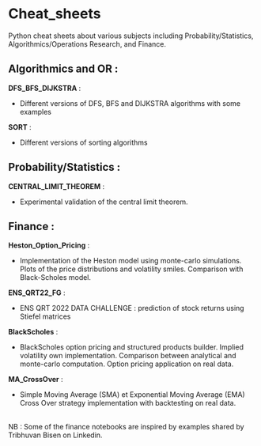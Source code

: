 # Cheat_sheets

Python cheat sheets about various subjects including Probability/Statistics, Algorithmics/Operations Research, and Finance. <br>


## Algorithmics and OR : 

**DFS_BFS_DIJKSTRA** : <br>
- Different versions of DFS, BFS and DIJKSTRA algorithms with some examples <br>

**SORT** : <br> 
- Different versions of sorting algorithms <br>

## Probability/Statistics : 

**CENTRAL_LIMIT_THEOREM** : <br>
- Experimental validation of the central limit theorem. <br>

## Finance : 

**Heston_Option_Pricing** : <br> 
- Implementation of the Heston model using monte-carlo simulations. Plots of the price distributions and volatility smiles. Comparison with Black-Scholes model. <br> 

**ENS_QRT22_FG** : <br>
- ENS QRT 2022 DATA CHALLENGE : prediction of stock returns using Stiefel matrices <br>

**BlackScholes** : <br> 
- BlackScholes option pricing and structured products builder. Implied volatility own implementation. 
Comparison between analytical and monte-carlo computation. Option pricing application on real data.<br>

**MA_CrossOver** :  <br>
- Simple Moving Average (SMA) et Exponential Moving Average (EMA) Cross Over strategy implementation with backtesting on real data. <br>


<br> 
NB : Some of the finance notebooks are inspired by examples shared by Tribhuvan Bisen on Linkedin.


